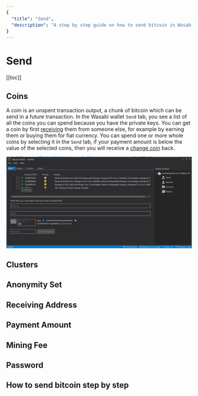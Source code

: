 ```yaml
---
{
  "title": "Send",
  "description": "A step by step guide on how to send bitcoin in Wasabi. This is the Wasabi documentation, an archive of knowledge about the open-source, non-custodial and privacy-focused Bitcoin wallet for desktop."
}
---
```


# Send

[[toc]]

## Coins

A coin is an unspent transaction output, a chunk of bitcoin which can be send in a future transaction.
In the Wasabi wallet `Send` tab, you see a list of all the coins you can spend because you have the private keys.
You can get a coin by first [receiving](/using-wasabi/Receive.md) them from someone else, for example by earning them or buying them for fiat currency.
You can spend one or more whole coins by selecting it in the `Send` tab, if your payment amount is below the value of the selected coins, then you will receive a [change coin](/using-wasabi/Change.md) back.

![](/Send.png)

## Clusters

## Anonymity Set

## Receiving Address

## Payment Amount

## Mining Fee

## Password

## How to send bitcoin step by step

